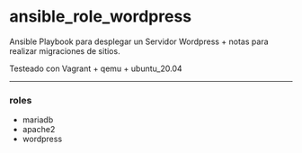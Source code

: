 # ansible_role_wordpress

Ansible Playbook para desplegar un Servidor Wordpress + notas para realizar migraciones de sitios.

Testeado con Vagrant + qemu + ubuntu_20.04

---
### roles

- mariadb
- apache2
- wordpress